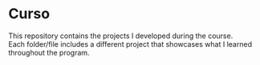 # Curso
This repository contains the projects I developed during the course.  
Each folder/file includes a different project that showcases what I learned throughout the program.
